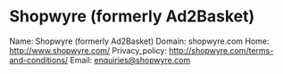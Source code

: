 
# Shopwyre (formerly Ad2Basket)

Name: Shopwyre (formerly Ad2Basket)
Domain: shopwyre.com
Home: http://www.shopwyre.com/
Privacy_policy: http://shopwyre.com/terms-and-conditions/
Email: enquiries@shopwyre.com
